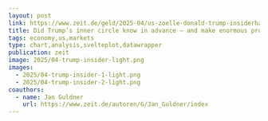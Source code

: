 ```yaml
---
layout: post
link: https://www.zeit.de/geld/2025-04/us-zoelle-donald-trump-insiderhandel-marktmanipulation
title: Did Trump’s inner circle know in advance — and make enormous profits?
tags: economy,us,markets
type: chart,analysis,svelteplot,datawrapper
publication: zeit
image: 2025/04-trump-insider-light.png
images:
  - 2025/04-trump-insider-1-light.png
  - 2025/04-trump-insider-2-light.png
coauthors:
  - name: Jan Guldner
    url: https://www.zeit.de/autoren/G/Jan_Guldner/index
---
```

